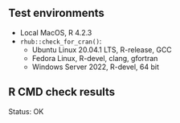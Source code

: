 ## Test environments

- Local MacOS, R 4.2.3
- `rhub::check_for_cran()`:
    - Ubuntu Linux 20.04.1 LTS, R-release, GCC
    - Fedora Linux, R-devel, clang, gfortran
    - Windows Server 2022, R-devel, 64 bit

## R CMD check results

Status: OK
